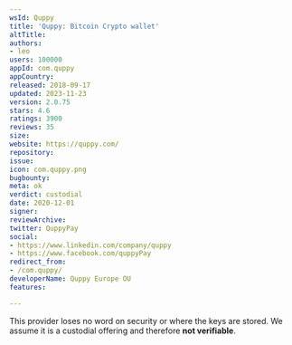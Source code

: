 ```yaml
---
wsId: Quppy
title: 'Quppy: Bitcoin Сrypto wallet'
altTitle: 
authors:
- leo
users: 100000
appId: com.quppy
appCountry: 
released: 2018-09-17
updated: 2023-11-23
version: 2.0.75
stars: 4.6
ratings: 3900
reviews: 35
size: 
website: https://quppy.com/
repository: 
issue: 
icon: com.quppy.png
bugbounty: 
meta: ok
verdict: custodial
date: 2020-12-01
signer: 
reviewArchive: 
twitter: QuppyPay
social:
- https://www.linkedin.com/company/quppy
- https://www.facebook.com/quppyPay
redirect_from:
- /com.quppy/
developerName: Quppy Europe OU
features: 

---
```


This provider loses no word on security or where the keys are stored. We assume
it is a custodial offering and therefore **not verifiable**.
